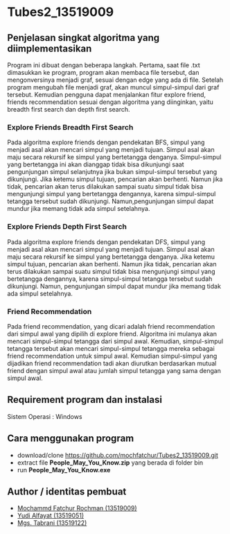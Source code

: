 # Tubes2_13519009

## Penjelasan singkat algoritma yang diimplementasikan
Program ini dibuat dengan beberapa langkah. Pertama, saat file .txt dimasukkan ke program, program akan membaca file tersebut, dan mengonversinya menjadi graf, sesuai dengan edge  yang ada di file. Setelah program mengubah file menjadi graf, akan muncul simpul-simpul dari graf tersebut. Kemudian pengguna dapat menjalankan fitur explore friend, friends recommendation sesuai dengan algoritma yang diinginkan, yaitu breadth first search dan depth first search.
### Explore Friends Breadth First Search
Pada algoritma explore friends dengan pendekatan BFS, simpul yang menjadi asal akan mencari simpul yang menjadi tujuan. Simpul asal akan maju secara rekursif ke simpul yang bertetangga denganya. Simpul-simpul yang bertetangga ini akan dianggap tidak bisa dikunjungi saat pengunjungan simpul selanjutnya jika bukan simpul-simpul tersebut yang dikunjungi. Jika ketemu simpul tujuan, pencarian akan berhenti. Namun jika tidak, pencarian akan terus dilakukan sampai suatu simpul tidak bisa mengunjungi simpul yang bertetangga dengannya, karena simpul-simpul tetangga tersebut sudah dikunjungi. Namun,pengunjungan simpul dapat mundur jika memang tidak ada simpul setelahnya.
### Explore Friends Depth First Search
Pada algoritma explore friends dengan pendekatan DFS, simpul yang menjadi asal akan mencari simpul yang menjadi tujuan. Simpul asal akan maju secara rekursif ke simpul yang bertetangga denganya. Jika ketemu simpul tujuan, pencarian akan berhenti. Namun jika tidak, pencarian akan terus dilakukan sampai suatu simpul tidak bisa mengunjungi simpul yang bertetangga dengannya, karena simpul-simpul tetangga tersebut sudah dikunjungi. Namun, pengunjungan simpul dapat mundur jika memang tidak ada simpul setelahnya.
### Friend Recommendation
Pada friend recommendation, yang dicari adalah friend recommendation dari simpul awal yang dipilih di explore friend. Algoritma ini mulanya akan mencari simpul-simpul tetangga dari simpul awal. Kemudian, simpul-simpul tetangga tersebut akan mencari simpul-simpul tetangga mereka sebagai friend recommendation untuk simpul awal. Kemudian simpul-simpul yang dijadikan friend recommendation tadi akan diurutkan berdasarkan mutual friend dengan simpul awal atau jumlah simpul tetangga yang sama dengan simpul awal.
## Requirement program dan instalasi
Sistem Operasi : Windows
## Cara menggunakan program
- download/clone https://github.com/mochfatchur/Tubes2_13519009.git
- extract file **People_May_You_Know.zip** yang berada di folder bin
- run **People_May_You_Know.exe**
## Author / identitas pembuat
- [Mochammd Fatchur Rochman (13519009)](https://github.com/mochfatchur)
- [Yudi Alfayat (13519051)](https://github.com/yudialfayat)
- [Mgs. Tabrani (13519122)](https://github.com/mgstabrani)
